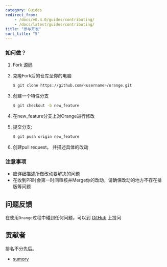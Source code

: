 ```yaml
---
category: Guides
redirect_from:
    - /docs/v0.4.0/guides/contributing/
    - /docs/latest/guides/contributing/
title: "参与开发"
sort_title: "5"
---
```



### 如何做？

1. Fork [源码](https://github.com/sumory/orange)
2. 克隆Fork后的仓库至你的电脑

    ```bash
    $ git clone https://github.com/<username>/orange.git
    ```

3. 创建一个特性分支

    ```bash
    $ git checkout -b new_feature
    ```

4. 在new_feature分支上对Orange进行修改
5. 提交分支:

    ```bash
    $ git push origin new_feature
    ```
6. 创建pull request， 并描述具体的改动


### 注意事项

- 应详细描述所做改动要解决的问题
- 在收到PR时会第一时间审核并Merge你的改动，请确保改动的地方不存在排版等问题


## 问题反馈

在使用`Orange`过程中碰到任何问题，可以到 [GitHub](https://github.com/sumory/orange/issues) 上提问



## 贡献者

排名不分先后。

- [sumory](https://github.com/sumory)
